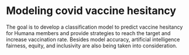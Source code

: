 # Modeling covid vaccine hesitancy

The goal is to develop a classification model to predict vaccine hesitancy for Humana members and provide strategies to reach the target and increase vaccination rate. Besides model accuracy, artificial intelligence fairness, equity, and inclusivity are also being taken into consideration.

